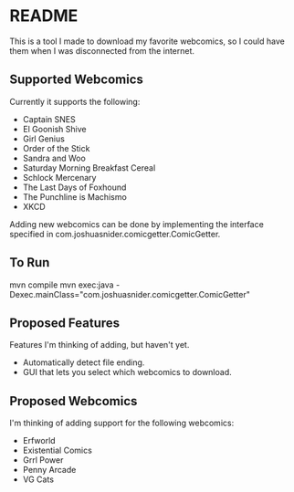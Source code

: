 # README

This is a tool I made to download my favorite webcomics, so I could have them
when I was disconnected from the internet.

## Supported Webcomics

Currently it supports the following:
* Captain SNES
* El Goonish Shive
* Girl Genius
* Order of the Stick
* Sandra and Woo
* Saturday Morning Breakfast Cereal
* Schlock Mercenary
* The Last Days of Foxhound
* The Punchline is Machismo
* XKCD

Adding new webcomics can be done by implementing the interface specified in
com.joshuasnider.comicgetter.ComicGetter.

## To Run
mvn compile
mvn exec:java -Dexec.mainClass="com.joshuasnider.comicgetter.ComicGetter"

## Proposed Features
Features I'm thinking of adding, but haven't yet.
* Automatically detect file ending.
* GUI that lets you select which webcomics to download.

## Proposed Webcomics
I'm thinking of adding support for the following webcomics:
* Erfworld
* Existential Comics
* Grrl Power
* Penny Arcade
* VG Cats

